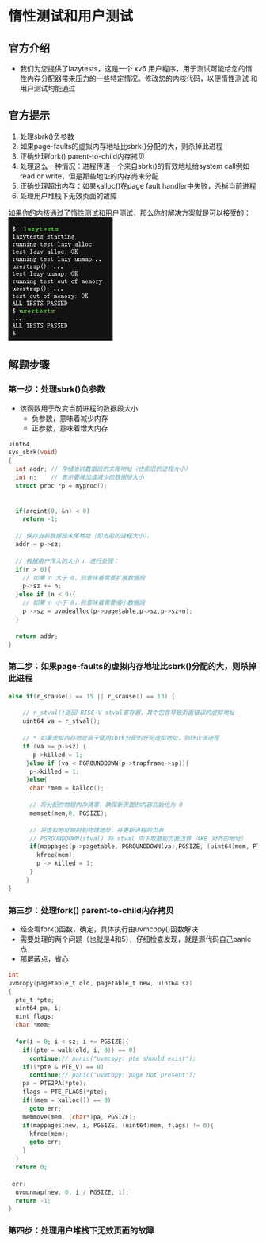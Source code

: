 # 惰性测试和用户测试
## 官方介绍
+ 我们为您提供了lazytests，这是一个 xv6 用户程序，用于测试可能给您的惰性内存分配器带来压力的一些特定情况。修改您的内核代码，以便惰性测试 和用户测试均能通过
## 官方提示
1.	处理sbrk()负参数
2.	如果page-faults的虚拟内存地址比sbrk()分配的大，则杀掉此进程
3.	正确处理fork() parent-to-child内存拷贝
4.	处理这么一种情况：进程传递一个来自sbrk()的有效地址给system call例如read or write，但是那些地址的内存尚未分配
5.	正确处理超出内存：如果kalloc()在page fault handler中失败，杀掉当前进程
6.	处理用户堆栈下无效页面的故障

如果你的内核通过了惰性测试和用户测试，那么你的解决方案就是可以接受的：
<img src=".\picture\image3.png">

## 解题步骤
### 第一步：处理sbrk()负参数
+ 该函数用于改变当前进程的数据段大小
  + 负参数，意味着减少内存
  + 正参数，意味着增大内存
```c
uint64
sys_sbrk(void)
{
  int addr; // 存储当前数据段的末尾地址（也即旧的进程大小）
  int n;    // 表示要增加或减少的数据段大小
  struct proc *p = myproc();

  
  if(argint(0, &n) < 0)
    return -1;
  
  // 保存当前数据段末尾地址（即当前的进程大小）。
  addr = p->sz;
  
  // 根据用户传入的大小 n 进行处理：
  if(n > 0){
    // 如果 n 大于 0，则意味着需要扩展数据段
    p->sz += n;
  }else if (n < 0){
    // 如果 n 小于 0，则意味着需要缩小数据段
    p ->sz = uvmdealloc(p->pagetable,p->sz,p->sz+n);
  }
  
  return addr;
}
```
### 第二步：如果page-faults的虚拟内存地址比sbrk()分配的大，则杀掉此进程
```c
else if(r_scause() == 15 || r_scause() == 13) {
    
    // r_stval()返回 RISC-V stval寄存器，其中包含导致页面错误的虚拟地址
    uint64 va = r_stval();

    // * 如果虚拟内存地址高于使用sbrk分配的任何虚拟地址，则终止该进程
    if (va >= p->sz) {  
       p->killed = 1;
     }else if (va < PGROUNDDOWN(p->trapframe->sp)){
      p->killed = 1;
     }else{
      char *mem = kalloc();
      
      // 将分配的物理内存清零，确保新页面的内容初始化为 0
      memset(mem,0, PGSIZE);
      
      // 将虚拟地址映射到物理地址，并更新进程的页表
      // PGROUNDDOWN(stval) 将 stval 向下取整到页面边界（4KB 对齐的地址）
      if(mappages(p->pagetable, PGROUNDDOWN(va),PGSIZE, (uint64)mem, PTE_W|PTE_R|PTE_X|PTE_U) != 0){
        kfree(mem);
        p -> killed = 1;
      }
     }
}
```
### 第三步：处理fork() parent-to-child内存拷贝
+ 经查看fork()函数，确定，具体执行由uvmcopy()函数解决
+ 需要处理的两个问题（也就是4和5），仔细检查发现，就是源代码自己panic点
+ 那屏蔽点，省心
```c
int
uvmcopy(pagetable_t old, pagetable_t new, uint64 sz)
{
  pte_t *pte;
  uint64 pa, i;
  uint flags;
  char *mem;

  for(i = 0; i < sz; i += PGSIZE){
    if((pte = walk(old, i, 0)) == 0)
      continue;// panic("uvmcopy: pte should exist");
    if((*pte & PTE_V) == 0)
      continue;// panic("uvmcopy: page not present");
    pa = PTE2PA(*pte);
    flags = PTE_FLAGS(*pte);
    if((mem = kalloc()) == 0)
      goto err;
    memmove(mem, (char*)pa, PGSIZE);
    if(mappages(new, i, PGSIZE, (uint64)mem, flags) != 0){
      kfree(mem);
      goto err;
    }
  }
  return 0;

 err:
  uvmunmap(new, 0, i / PGSIZE, 1);
  return -1;
}
```
### 第四步：处理用户堆栈下无效页面的故障




















